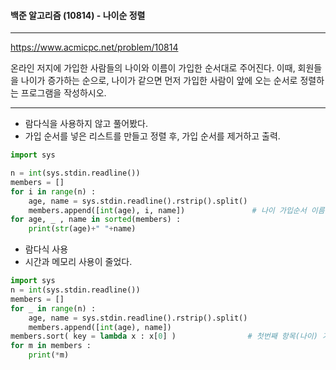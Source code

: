 #### 백준 알고리즘 (10814) - 나이순 정렬

---

https://www.acmicpc.net/problem/10814

온라인 저지에 가입한 사람들의 나이와 이름이 가입한 순서대로 주어진다. 이때, 회원들을 나이가 증가하는 순으로, 나이가 같으면 먼저 가입한 사람이 앞에 오는 순서로 정렬하는 프로그램을 작성하시오.

---

* 람다식을 사용하지 않고 풀어봤다.
* 가입 순서를 넣은 리스트를 만들고 정렬 후, 가입 순서를 제거하고 출력.

```python
import sys

n = int(sys.stdin.readline())
members = []
for i in range(n) :
    age, name = sys.stdin.readline().rstrip().split()
    members.append([int(age), i, name])               # 나이 가입순서 이름
for age, _ , name in sorted(members) :
    print(str(age)+" "+name)

```

* 람다식 사용
* 시간과 메모리 사용이 줄었다.

```python
import sys
n = int(sys.stdin.readline())
members = []
for _ in range(n) :
    age, name = sys.stdin.readline().rstrip().split()
    members.append([int(age), name])
members.sort( key = lambda x : x[0] )                # 첫번째 항목(나이) 기준으로 정렬
for m in members :
    print(*m)
```

